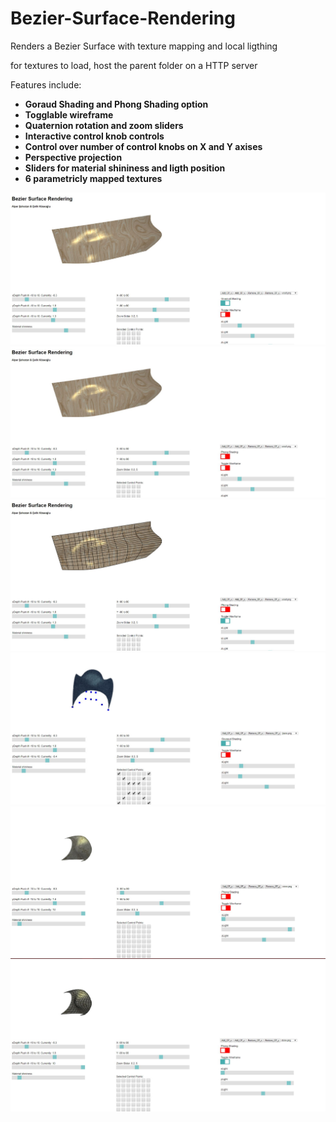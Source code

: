 # Bezier-Surface-Rendering
Renders a Bezier Surface with texture mapping and local ligthing

for textures to load, host the parent folder on a HTTP server

Features include:
  - **Goraud Shading and  Phong Shading option**
  - **Togglable wireframe**
  - **Quaternion rotation and zoom sliders**
  - **Interactive control knob controls**
  - **Control over number of control knobs on X and Y axises**
  - **Perspective projection**
  - **Sliders for material shininess and ligth position**
  - **6 parametricly mapped textures**
  

![alt text](screenshots/ss1.JPG "")
![alt text](screenshots/ss2.JPG "")
![alt text](screenshots/ss3.JPG "")
![alt text](screenshots/ss4.JPG "")
![alt text](screenshots/ss5.JPG "")
![alt text](screenshots/ss6.JPG "")
